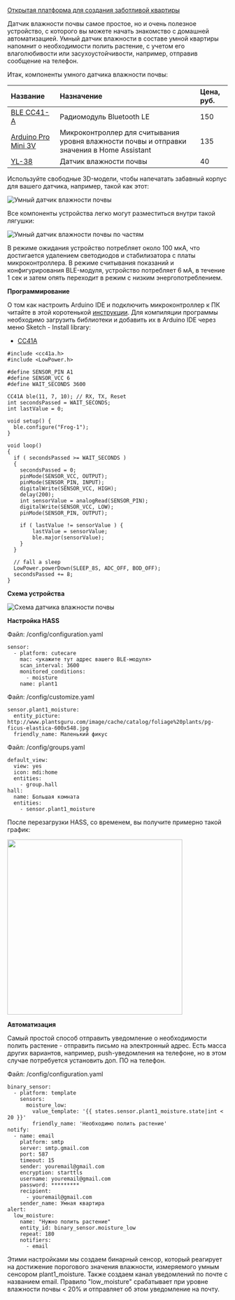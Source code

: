 [Открытая платформа для создания заботливой квартиры](http://cutecare.ru)

Датчик влажности почвы самое простое, но и очень полезное устройство, с которого вы можете начать знакомство с домашней автоматизацией.
Умный датчик влажности в составе умной квартиры напомнит о необходимости полить растение, с учетом его влаголюбивости или засухоустойчивости, например, отправив сообщение на телефон.

Итак, компоненты умного датчика влажности почвы:

|Название|Назначение|Цена, руб.|
| :----------- |:----------- |:----------- |
|[BLE CC41-A](https://rover.ebay.com/rover/1/711-53200-19255-0/1?icep_id=114&ipn=icep&toolid=20004&campid=5338218090&mpre=https%3A%2F%2Fwww.ebay.com%2Fitm%2FArduino-Android-IOS-HM-10-BLE-Bluetooth-4-0-CC2540-CC2541-Serial-Wireless-Module%2F311567433651%3FssPageName%3DSTRK%253AMEBIDX%253AIT%26_trksid%3Dp2057872.m2749.l2649)|Радиомодуль Bluetooth LE|150|
|[Arduino Pro Mini 3V](https://rover.ebay.com/rover/1/711-53200-19255-0/1?icep_id=114&ipn=icep&toolid=20004&campid=5338218090&mpre=https%3A%2F%2Fwww.ebay.com%2Fitm%2F2PCS-New-Pro-Mini-atmega328-Board-5V-16M-Arduino-Compatible-Nano%2F191674251828%3FssPageName%3DSTRK%253AMEBIDX%253AIT%26_trksid%3Dp2057872.m2749.l2649)|Микроконтроллер для  считывания уровня влажности почвы и отправки значения в Home Assistant|135|
|[YL-38](https://rover.ebay.com/rover/1/711-53200-19255-0/1?icep_id=114&ipn=icep&toolid=20004&campid=5338218090&mpre=https%3A%2F%2Fwww.ebay.com%2Fitm%2F5PCS-Soil-Hygrometer-Detection-Module-Soil-Moisture-Sensor-For-arduino-Smart-car%2F400385860375%3FssPageName%3DSTRK%253AMEBIDX%253AIT%26_trksid%3Dp2057872.m2749.l2649)|Датчик влажности почвы|40|

Используйте свободные 3D-модели, чтобы напечатать забавный корпус для вашего датчика, например, такой как этот:

![Умный датчик влажности почвы](https://github.com/cutecare/cutecare-docs/blob/master/images/FrogSensor.jpg?raw=true)

Все компоненты устройства легко могут разместиться внутри такой лягушки:

![Умный датчик влажности почвы по частям](https://github.com/cutecare/cutecare-docs/blob/master/images/FrogSensorParts.jpg?raw=true)

В режиме ожидания устройство потребляет около 100 мкА, что достигается удалением светодиодов и стабилизатора с платы микроконтроллера. В режиме считывания показаний и конфигурирования BLE-модуля, устройство потребляет 6 мА, в течение 1 сек и затем опять переходит в режим с низким энергопотреблением.

**Программирование**

О том как настроить Arduino IDE и подключить микроконтроллер к ПК читайте в этой коротенькой [инструкции](http://cutecare.readthedocs.io/ru/master/%D0%9C%D0%B8%D0%BA%D1%80%D0%BE%D0%BA%D0%BE%D0%BD%D1%82%D1%80%D0%BE%D0%BB%D0%BB%D0%B5%D1%80%D1%8B/#arduino-pro-mini). Для компиляции программы необходимо загрузить библиотеки и добавить их в Arduino IDE через меню Sketch - Install library:

* [CC41A](https://github.com/cutecare/cc41a/archive/master.zip)

```
#include <cc41a.h>
#include <LowPower.h>

#define SENSOR_PIN A1
#define SENSOR_VCC 6
#define WAIT_SECONDS 3600

CC41A ble(11, 7, 10); // RX, TX, Reset
int secondsPassed = WAIT_SECONDS;
int lastValue = 0;

void setup() {
  ble.configure("Frog-1");
}

void loop() 
{
  if ( secondsPassed >= WAIT_SECONDS ) 
  {
    secondsPassed = 0;
    pinMode(SENSOR_VCC, OUTPUT);
    pinMode(SENSOR_PIN, INPUT);
    digitalWrite(SENSOR_VCC, HIGH);
    delay(200);
    int sensorValue = analogRead(SENSOR_PIN);
    digitalWrite(SENSOR_VCC, LOW);
    pinMode(SENSOR_PIN, OUTPUT);

    if ( lastValue != sensorValue ) {
        lastValue = sensorValue;
        ble.major(sensorValue);
    }
  }

  // fall a sleep
  LowPower.powerDown(SLEEP_8S, ADC_OFF, BOD_OFF);
  secondsPassed += 8;
}
```

**Схема устройства**

![Схема датчика влажности почвы](https://github.com/cutecare/cutecare-docs/blob/master/images/MoistureSensor_bb.png?raw=true)

**Настройка HASS**

Файл: /config/configuration.yaml
```
sensor:
  - platform: cutecare
    mac: <укажите тут адрес вашего BLE-модуля>
    scan_interval: 3600
    monitored_conditions:
      - moisture
    name: plant1
```

Файл: /config/customize.yaml
```
sensor.plant1_moisture:
  entity_picture: http://www.plantsguru.com/image/cache/catalog/foliage%20plants/pg-ficus-elastica-600x548.jpg
  friendly_name: Маленький фикус
```

Файл: /config/groups.yaml
```
default_view:
  view: yes
  icon: mdi:home 
  entities:
    - group.hall
hall:
  name: Большая комната
  entities:
    - sensor.plant1_moisture
```

После перезагрузки HASS, со временем, вы получите примерно такой график:

<img src="https://github.com/cutecare/cutecare-docs/blob/master/images/hass-ficus.jpeg?raw=true" width="400">

**Автоматизация**

Самый простой способ отправить уведомление о необходимости полить растение - отправить письмо на электронный адрес. Есть масса других вариантов, например, push-уведомления на телефоне, но в этом случае потребуется установить доп. ПО на телефон.

Файл: /config/configuration.yaml
```
binary_sensor:
  - platform: template
    sensors:
      moisture_low:
        value_template: '{{ states.sensor.plant1_moisture.state|int < 20 }}'
        friendly_name: 'Необходимо полить растение'
notify:
  - name: email
    platform: smtp
    server: smtp.gmail.com
    port: 587
    timeout: 15
    sender: youremail@gmail.com
    encryption: starttls
    username: youremail@gmail.com
    password: *********
    recipient:
      - youremail@gmail.com
    sender_name: Умная квартира
alert:
  low_moisture:
    name: "Нужно полить растение"
    entity_id: binary_sensor.moisture_low
    repeat: 180
    notifiers:
      - email
```

Этими настройками мы создаем бинарный сенсор, который реагирует на достижение порогового значения влажности, измеряемого умным сенсором plant1_moisture. Также создаем канал уведомлений по почте с названием email. Правило "low_moisture" срабатывает при уровне влажности почвы < 20% и отправляет об этом уведомление на почту.
